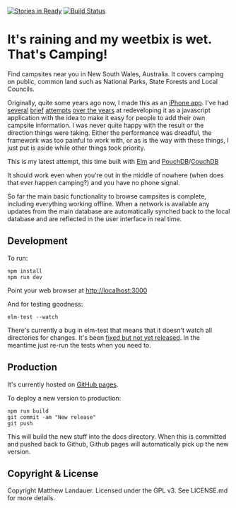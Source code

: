 [![Stories in Ready](https://badge.waffle.io/mlandauer/thats-camping-elm.png?label=ready&title=Ready)](https://waffle.io/mlandauer/thats-camping-elm)
[![Build Status](https://travis-ci.org/mlandauer/thats-camping-elm.svg?branch=master)](https://travis-ci.org/mlandauer/thats-camping-elm)

# It's raining and my weetbix is wet. That's Camping!

Find campsites near you in New South Wales, Australia. It covers camping on public, common land such as National Parks, State Forests and Local Councils.

Originally, quite some years ago now, I made this as an [iPhone app](https://github.com/mlandauer/ThatsCamping). I've had
[several](https://github.com/mlandauer/thats-camping-2-aborted-attempt) [brief](https://github.com/mlandauer/thats-camping-2) [attempts](https://github.com/mlandauer/thats-camping-3)
[over the years](https://github.com/mlandauer/thats-camping-react)
at redeveloping it as a javascript
application with the idea to make it  easy for people to add their own
campsite information. I was never quite happy with the result or the direction things were taking. Either the performance was dreadful, the framework was too painful to work with, or as is the way with these things, I just put is aside while other things took priority.

This is my latest attempt, this time built with [Elm](http://elm-lang.org/) and
[PouchDB](https://pouchdb.com/)/[CouchDB](http://couchdb.apache.org/)

It should work even when you're out in the middle of nowhere (when does that
ever happen camping?) and you have no phone signal.

So far the main basic functionality to browse campsites is complete, including
everything working offline. When a network is available any updates from the
main database are automatically synched back to the local database and are reflected in the
user interface in real time.

## Development

To run:
```
npm install
npm run dev
```

Point your web browser at [http://localhost:3000](http://localhost:3000)

And for testing goodness:
```
elm-test --watch
```

There's currently a bug in elm-test that means that it doesn't watch all
directories for changes. It's been [fixed but not yet released](https://github.com/rtfeldman/node-test-runner/pull/101/commits/39e96f67b5b5fb637cd377a095c31c29e9b10403). In the meantime just re-run the tests when you need to.

## Production

It's currently hosted on [GitHub pages](https://pages.github.com/).

To deploy a new version to production:
```
npm run build
git commit -am "New release"
git push
```

This will build the new stuff into the docs directory. When this is committed
and pushed back to Github, Github pages will automatically pick up the new
version.

## Copyright & License

Copyright Matthew Landauer. Licensed under the GPL v3. See LICENSE.md for more details.
